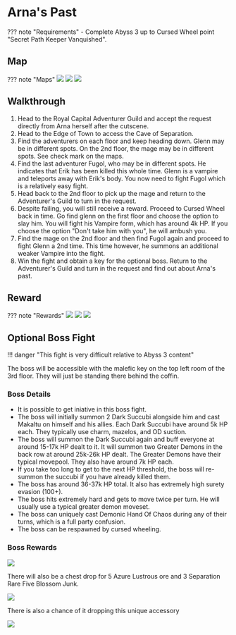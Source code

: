 # Arna's Past

??? note "Requirements"
    - Complete Abyss 3 up to Cursed Wheel point "Secret Path Keeper Vanquished".

## Map

??? note "Maps"
    ![](./img/cave-of-separation-b1f.jpg)
    ![](./img/cave-of-separation-b2f.jpg)
    ![](./img/cave-of-separation-b3f.jpg)

## Walkthrough

1. Head to the Royal Capital Adventurer Guild and accept the request directly from Arna herself after the cutscene.
2. Head to the Edge of Town to access the Cave of Separation.
3. Find the adventurers on each floor and keep heading down. Glenn may be in different spots. On the 2nd floor, the mage may be in different spots. See check mark on the maps.
4. Find the last adventurer Fugol, who may be in different spots. He indicates that Erik has been killed this whole time. Glenn is a vampire and teleports away with Erik's body. You now need to fight Fugol which is a relatively easy fight.
5. Head back to the 2nd floor to pick up the mage and return to the Adventurer's Guild to turn in the request.
6. Despite failing, you will still receive a reward. Proceed to Cursed Wheel back in time. Go find glenn on the first floor and choose the option to slay him. You will fight his Vampire form, which has around 4k HP. If you choose the option "Don't take him with you", he will ambush you.
7. Find the mage on the 2nd floor and then find Fugol again and proceed to fight Glenn a 2nd time. This time however, he summons an additional weaker Vampire into the fight.
8. Win the fight and obtain a key for the optional boss. Return to the Adventurer's Guild and turn in the request and find out about Arna's past.

## Reward

??? note "Rewards"
    ![](./img/arna-cave-reward.png)
    ![](./img/arna-knowledge.png)
    ![](./img/malefic-key.png)

## Optional Boss Fight

!!! danger "This fight is very difficult relative to Abyss 3 content"

The boss will be accessible with the malefic key on the top left room of the 3rd floor. They will just be standing there behind the coffin.

### Boss Details
- It is possible to get iniative in this boss fight.
- The boss will initially summon 2 Dark Succubi alongside him and cast Makaltu on himself and his allies. Each Dark Succubi have around 5k HP each. They typically use charm, mazelos, and OD suction.
- The boss will summon the Dark Succubi again and buff everyone at around 15-17k HP dealt to it. It will summon two Greater Demons in the back row at around 25k-26k HP dealt. The Greater Demons have their typical movepool. They also have around 7k HP each.
- If you take too long to get to the next HP threshold, the boss will re-summon the succubi if you have already killed them.
- The boss has around 36-37k HP total. It also has extremely high surety evasion (100+).
- The boss hits extremely hard and gets to move twice per turn. He will usually use a typical greater demon moveset.
- The boss can uniquely cast Demonic Hand Of Chaos during any of their turns, which is a full party confusion.
- The boss can be respawned by cursed wheeling. 

### Boss Rewards

![](./img/greater-demon-achievement.png)

There will also be a chest drop for 5 Azure Lustrous ore and 3 Separation Rare Five Blossom Junk.

![](./img/arna-cave-rare-junk.png)

There is also a chance of it dropping this unique accessory

![](./img/bracelet-of-sealed-battle.png)
